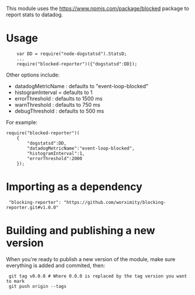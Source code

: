 This module uses the https://www.npmjs.com/package/blocked package to report stats to datadog.

# Usage


        var DD = require("node-dogstatsd").StatsD;
        ...
        require("blocked-reporter")({"dogstatsd":DD});
        
        
 Other options include:
 
   * datadogMetricName : defaults to "event-loop-blocked"
   * histogramInterval = defaults to 1
   * errorThreshold : defaults to 1500 ms
   * warnThreshold : defaults to 750 ms
   * debugThreshold : defaults to 500 ms
   
   
For example:
     
    require("blocked-reporter")(
        {
            "dogstatsd":DD,
            "datadogMetricName":"event-loop-blocked",
            "histogramInterval":1,
            "errorThreshold":2000       
        });
    
# Importing as a dependency

     "blocking-reporter": "https://github.com/worximity/blocking-reporter.git#v1.0.0"

# Building and publishing a new version

When you're ready to publish a new version of the module, make sure everything is added and commited, then:
 
     git tag v0.0.0 # Where 0.0.0 is replaced by the tag version you want to mark
     git push origin --tags